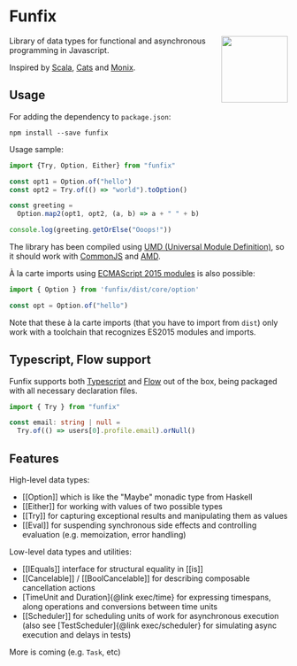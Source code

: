 # Funfix

<img src="https://funfix.org/public/logo/funfix-512.png" width="120" align="right" style="float:right; display: block; width:120px;" />

Library of data types for functional and asynchronous programming in Javascript.

Inspired by [Scala](http://www.scala-lang.org/), [Cats](http://typelevel.org/cats/)
and [Monix](https://monix.io/).

## Usage

For adding the dependency to `package.json`:

```
npm install --save funfix
```

Usage sample:

```typescript
import {Try, Option, Either} from "funfix"

const opt1 = Option.of("hello")
const opt2 = Try.of(() => "world").toOption()

const greeting =
  Option.map2(opt1, opt2, (a, b) => a + " " + b)

console.log(greeting.getOrElse("Ooops!"))
```

The library has been compiled using
[UMD (Universal Module Definition)](https://github.com/umdjs/umd),
so it should work with [CommonJS](http://requirejs.org/docs/commonjs.html)
and [AMD](http://requirejs.org/docs/whyamd.html).

À la carte imports using
[ECMAScript 2015 modules](https://developer.mozilla.org/en/docs/Web/JavaScript/Reference/Statements/import)
is also possible:

```typescript
import { Option } from 'funfix/dist/core/option'

const opt = Option.of("hello")
```

Note that these à la carte imports (that you have to import from `dist`)
only work with a toolchain that recognizes ES2015 modules and imports.

## Typescript, Flow support

Funfix supports both [Typescript](https://www.typescriptlang.org/)
and [Flow](https://flow.org/) out of the box, being packaged with
all necessary declaration files.

```typescript
import { Try } from "funfix"

const email: string | null =
  Try.of(() => users[0].profile.email).orNull()
```

## Features

High-level data types:

- [[Option]] which is like the "Maybe" monadic type from Haskell
- [[Either]] for working with values of two possible types
- [[Try]] for capturing exceptional results and manipulating them as values
- [[Eval]] for suspending synchronous side effects and controlling evaluation
  (e.g. memoization, error handling)

Low-level data types and utilities:

- [[IEquals]] interface for structural equality in [[is]]
- [[Cancelable]] / [[BoolCancelable]] for describing composable cancellation actions
- [TimeUnit and Duration]{@link exec/time} for
  expressing timespans, along operations and conversions between time units
- [[Scheduler]] for scheduling units of work for asynchronous execution
  (also see [TestScheduler]{@link exec/scheduler} for simulating async execution
  and delays in tests)

More is coming (e.g. `Task`, etc)
